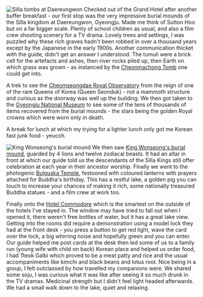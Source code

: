 ![Silla tombs at Daereungwon](silla_tumuli.jpg)
Checked out of the Grand Hotel after another buffer breakfast - our first stop was the very
impressive burial mounds of the Silla kingdom at Daereungwon, Gyeongju. Made me think of Sutton
Hoo but on a far bigger scale. Plenty of school children as usual, and also a film crew shooting
scenery for a TV drama. Lovely trees and settings, I was puzzled why these rich graves hadn't been
robbed in over a thousand years except by the Japanese in the early 1900s. Another communication thicket
with the guide, didn't get an answer I understood. The tumuli were a brick cell for the artefacts and ashes,
then river rocks piled up, then Earth on which grass was grown - as instanced by the
[Cheonmachong Tomb](http://english.visitkorea.or.kr/enu/ATR/SI_EN_3_1_1_1.jsp?cid=264117) one could get into.

A trek to
see the [Cheomseongdae Royal Observatory](http://english.visitkorea.or.kr/enu/ATR/SI_EN_3_1_1_1.jsp?cid=264256)
from the reign of one of the rare Queens of Korea (Queen Seonduk) - not a mammoth structure and curious
as the doorway was well up the building. We then got taken to the
[Gyeongju National Museum](http://gyeongju.museum.go.kr/eng/) to see some of the tens of thousands of items recovered
from the burial mounds - the stars being the golden Royal crowns which were worn only in death.

A break for lunch at which my trying for a lighter lunch only got me Korean fast junk food - yeucch.

![King Wonseong's burial mound](wonseong_tomb.jpg)
We then saw [King Wonseong's burial mound](http://english.visitkorea.or.kr/enu/index.kto?cid=999477),
guarded by 4 lions and twelve zodiacal beasts.
It had an altar in front at which our guide told us the descendants of the Silla Kings
still offer celebration at each year in their ancestor worship. Finally we went to the
photogenic [Bulguska Temple](http://english.visitkorea.or.kr/enu/ATR/SI_EN_3_1_1_1.jsp?cid=264261), festooned with coloured lanterns with prayers attached for
Buddha's birthday. This has a restful lake, a golden pig you can touch to increase your
chances of making it rich, some nationally treasured Buddha statues - and a film crew at work too.

Finally onto the [Hotel Commodore](http://www.commodorehotel.co.kr/html/main/) which is
the smartest on the outside of the hotels I've stayed in.
The window may have tried to fall out when I opened it, there weren't free bottles of water, but it
has a great lake view. Getting into the rooms did require a demonstration using a model lock they had
at the front desk - you press a button to get red light, wave the card over the lock, a big whirring
noise and hopefully green and you can enter. Our guide helped me post cards at the desk then led some
of us to a family run (young wife with child on back) Korean place and helped us order food, I had
Tteok Galbi which proved to be a meat patty and rice and the usual accompaniments like kimchi and
black beans and lotus root. Nice being in a group, I felt outclassed by how travelled my companions
were. We shared some soju, I was curious what it was like after seeing it so much drunk in the
TV dramas. Medicinal strength but I didn't feel light headed afterwards. We had a small walk down
to the lake, quiet and relaxing.
